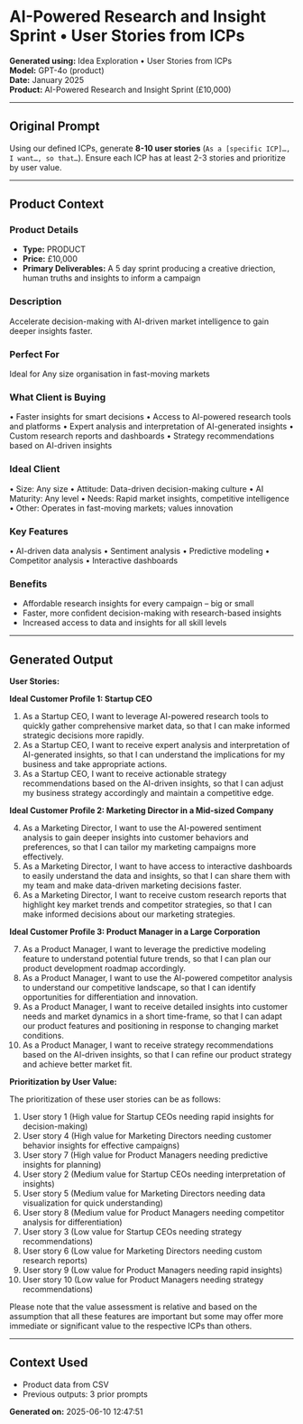 # AI-Powered Research and Insight Sprint • User Stories from ICPs

**Generated using:** Idea Exploration • User Stories from ICPs  
**Model:** GPT-4o (product)  
**Date:** January 2025  
**Product:** AI-Powered Research and Insight Sprint (£10,000)

---

## Original Prompt
Using our defined ICPs, generate **8-10 user stories** (`As a [specific ICP]…, I want…, so that…`). Ensure each ICP has at least 2-3 stories and prioritize by user value.

---

## Product Context

### **Product Details**
- **Type:** PRODUCT
- **Price:** £10,000
- **Primary Deliverables:** A 5 day sprint producing a creative driection, human truths and insights to inform a campaign

### **Description**
Accelerate decision-making with AI-driven market intelligence to gain deeper insights faster.

### **Perfect For**
Ideal for Any size organisation in fast-moving markets

### **What Client is Buying**
• Faster insights for smart decisions
• Access to AI-powered research tools and platforms 
• Expert analysis and interpretation of AI-generated insights 
• Custom research reports and dashboards 
• Strategy recommendations based on AI-driven insights

### **Ideal Client**
• Size: Any size
• Attitude: Data-driven decision-making culture 
• AI Maturity: Any level 
• Needs: Rapid market insights, competitive intelligence 
• Other: Operates in fast-moving markets; values innovation

### **Key Features**
• AI-driven data analysis 
• Sentiment analysis 
• Predictive modeling 
• Competitor analysis 
• Interactive dashboards

### **Benefits**
- Affordable research insights for every campaign – big or small 
- Faster, more confident decision-making with research-based insights
- Increased access to data and insights for all skill levels

---

## Generated Output

**User Stories:**

**Ideal Customer Profile 1: Startup CEO**

1. As a Startup CEO, I want to leverage AI-powered research tools to quickly gather comprehensive market data, so that I can make informed strategic decisions more rapidly.
2. As a Startup CEO, I want to receive expert analysis and interpretation of AI-generated insights, so that I can understand the implications for my business and take appropriate actions.
3. As a Startup CEO, I want to receive actionable strategy recommendations based on the AI-driven insights, so that I can adjust my business strategy accordingly and maintain a competitive edge.

**Ideal Customer Profile 2: Marketing Director in a Mid-sized Company**

4. As a Marketing Director, I want to use the AI-powered sentiment analysis to gain deeper insights into customer behaviors and preferences, so that I can tailor my marketing campaigns more effectively.
5. As a Marketing Director, I want to have access to interactive dashboards to easily understand the data and insights, so that I can share them with my team and make data-driven marketing decisions faster.
6. As a Marketing Director, I want to receive custom research reports that highlight key market trends and competitor strategies, so that I can make informed decisions about our marketing strategies.

**Ideal Customer Profile 3: Product Manager in a Large Corporation**

7. As a Product Manager, I want to leverage the predictive modeling feature to understand potential future trends, so that I can plan our product development roadmap accordingly.
8. As a Product Manager, I want to use the AI-powered competitor analysis to understand our competitive landscape, so that I can identify opportunities for differentiation and innovation.
9. As a Product Manager, I want to receive detailed insights into customer needs and market dynamics in a short time-frame, so that I can adapt our product features and positioning in response to changing market conditions.
10. As a Product Manager, I want to receive strategy recommendations based on the AI-driven insights, so that I can refine our product strategy and achieve better market fit.

**Prioritization by User Value:**

The prioritization of these user stories can be as follows:

1. User story 1 (High value for Startup CEOs needing rapid insights for decision-making)
2. User story 4 (High value for Marketing Directors needing customer behavior insights for effective campaigns)
3. User story 7 (High value for Product Managers needing predictive insights for planning)
4. User story 2 (Medium value for Startup CEOs needing interpretation of insights)
5. User story 5 (Medium value for Marketing Directors needing data visualization for quick understanding)
6. User story 8 (Medium value for Product Managers needing competitor analysis for differentiation)
7. User story 3 (Low value for Startup CEOs needing strategy recommendations)
8. User story 6 (Low value for Marketing Directors needing custom research reports)
9. User story 9 (Low value for Product Managers needing rapid insights)
10. User story 10 (Low value for Product Managers needing strategy recommendations)

Please note that the value assessment is relative and based on the assumption that all these features are important but some may offer more immediate or significant value to the respective ICPs than others.

---

## Context Used
- Product data from CSV
- Previous outputs: 3 prior prompts

**Generated on:** 2025-06-10 12:47:51

